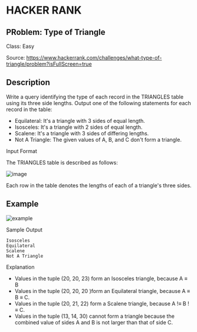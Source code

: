 # HACKER RANK
## PRoblem: Type of Triangle
Class: Easy

Source: https://www.hackerrank.com/challenges/what-type-of-triangle/problem?isFullScreen=true

## Description
Write a query identifying the type of each record in the TRIANGLES table using its three side lengths. Output one of the following statements for each record in the table:
- Equilateral: It's a triangle with 3 sides of equal length.
- Isosceles: It's a triangle with 2 sides of equal length.
- Scalene: It's a triangle with 3 sides of differing lengths.
- Not A Triangle: The given values of A, B, and C don't form a triangle.

Input Format

The TRIANGLES table is described as follows:

![image](https://s3.amazonaws.com/hr-challenge-images/12887/1443815629-ac2a843fb7-1.png)

Each row in the table denotes the lengths of each of a triangle's three sides.

## Example
![example](https://s3.amazonaws.com/hr-challenge-images/12887/1443815827-cbfc1ca12b-2.png)

Sample Output
```
Isosceles
Equilateral
Scalene
Not A Triangle
```
Explanation
- Values in the tuple (20, 20, 23) form an Isosceles triangle, because A ≡ B
- Values in the tuple (20, 20, 20 )form an Equilateral triangle, because A ≡ B ≡ C. 
- Values in the tuple (20, 21, 22) form a Scalene triangle, because A !≡ B !≡ C. 
- Values in the tuple (13, 14, 30) cannot form a triangle because the combined value of sides A and B is not larger than that of side C.
